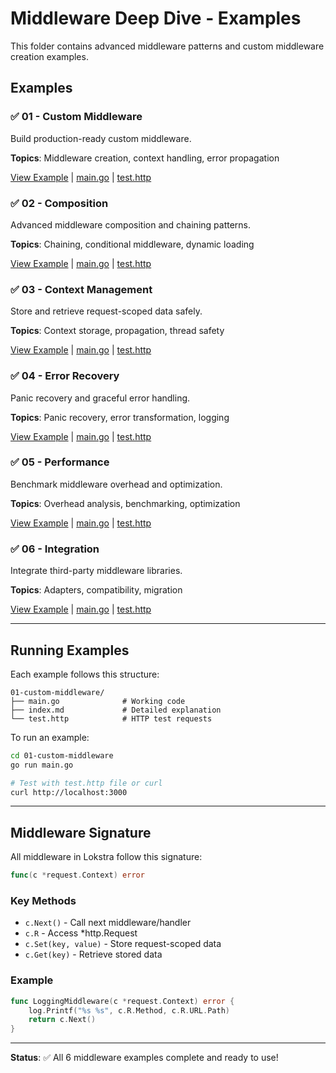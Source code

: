 # Middleware Deep Dive - Examples

This folder contains advanced middleware patterns and custom middleware creation examples.

## Examples

### ✅ 01 - Custom Middleware
Build production-ready custom middleware.

**Topics**: Middleware creation, context handling, error propagation

[View Example](./01-custom-middleware/) | [main.go](./01-custom-middleware/main.go) | [test.http](./01-custom-middleware/test.http)

### ✅ 02 - Composition
Advanced middleware composition and chaining patterns.

**Topics**: Chaining, conditional middleware, dynamic loading

[View Example](./02-composition/) | [main.go](./02-composition/main.go) | [test.http](./02-composition/test.http)

### ✅ 03 - Context Management
Store and retrieve request-scoped data safely.

**Topics**: Context storage, propagation, thread safety

[View Example](./03-context-management/) | [main.go](./03-context-management/main.go) | [test.http](./03-context-management/test.http)

### ✅ 04 - Error Recovery
Panic recovery and graceful error handling.

**Topics**: Panic recovery, error transformation, logging

[View Example](./04-error-recovery/) | [main.go](./04-error-recovery/main.go) | [test.http](./04-error-recovery/test.http)

### ✅ 05 - Performance
Benchmark middleware overhead and optimization.

**Topics**: Overhead analysis, benchmarking, optimization

[View Example](./05-performance/) | [main.go](./05-performance/main.go) | [test.http](./05-performance/test.http)

### ✅ 06 - Integration
Integrate third-party middleware libraries.

**Topics**: Adapters, compatibility, migration

[View Example](./06-integration/) | [main.go](./06-integration/main.go) | [test.http](./06-integration/test.http)

---

## Running Examples

Each example follows this structure:
```
01-custom-middleware/
├── main.go              # Working code
├── index.md             # Detailed explanation
└── test.http            # HTTP test requests
```

To run an example:
```bash
cd 01-custom-middleware
go run main.go

# Test with test.http file or curl
curl http://localhost:3000
```

---

## Middleware Signature

All middleware in Lokstra follow this signature:

```go
func(c *request.Context) error
```

### Key Methods

- `c.Next()` - Call next middleware/handler
- `c.R` - Access *http.Request
- `c.Set(key, value)` - Store request-scoped data
- `c.Get(key)` - Retrieve stored data

### Example

```go
func LoggingMiddleware(c *request.Context) error {
    log.Printf("%s %s", c.R.Method, c.R.URL.Path)
    return c.Next()
}
```

---

**Status**: ✅ All 6 middleware examples complete and ready to use!
